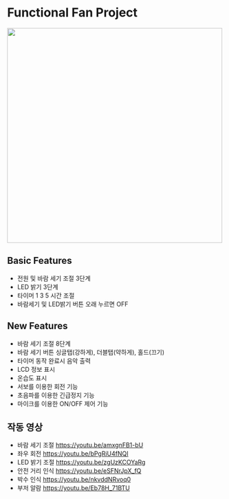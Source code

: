 # Functional Fan Project
<p align="left">
  <img src="https://github.com/HeadlessJohn/func_fan/assets/159260193/148258d4-1f3f-457f-b6b1-5e7613db7762", img width = "500px">
</p>


## Basic Features
 - 전원 및 바람 세기 조절 3단계
 - LED 밝기 3단계
 - 타이머 1 3 5 시간 조절
 - 바람세기 및 LED밝기 버튼 오래 누르면 OFF

## New Features
 - 바람 세기 조절 8단계
 - 바람 세기 버튼 싱글탭(강하게), 더블탭(약하게), 홀드(끄기)
 - 타이머 동작 완료시 음악 출력
 - LCD 정보 표시
 - 온습도 표시
 - 서보를 이용한 회전 기능
 - 초음파를 이용한 긴급정지 기능
 - 마이크를 이용한 ON/OFF 제어 기능

## 작동 영상
 - 바람 세기 조절 https://youtu.be/amxgnFB1-bU
 - 좌우 회전 https://youtu.be/bPgRiU4fNQI
 - LED 밝기 조절 https://youtu.be/zgUzKCOYaRg
 - 안전 거리 인식 https://youtu.be/eSFNrJpX_fQ
 - 박수 인식 https://youtu.be/nkvddNRvoq0
 - 부저 알람 https://youtu.be/Eb78H_71BTU